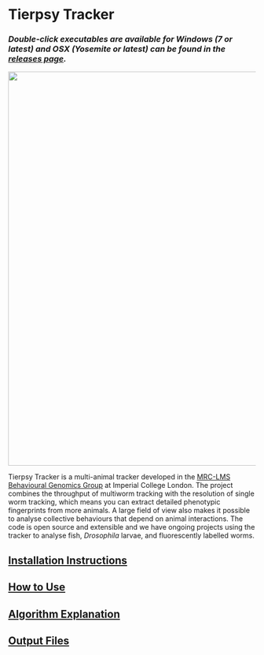 # Tierpsy Tracker
### *Double-click executables are available for Windows (7 or latest) and OSX (Yosemite or latest) can be found in the [releases page](https://github.com/ver228/tierpsy-tracker/releases).*

<img src="https://user-images.githubusercontent.com/8364368/41229372-a9e8fcfa-6d73-11e8-877c-de306be55526.gif" width="800">

Tierpsy Tracker is a multi-animal tracker developed in the [MRC-LMS](http://lms.mrc.ac.uk/) [Behavioural Genomics Group](http://behave.csc.mrc.ac.uk/) at Imperial College London. The project combines the throughput of multiworm tracking with the resolution of single worm tracking, which means you can extract detailed phenotypic fingerprints from more animals.  A large field of view also makes it possible to analyse collective behaviours that depend on animal interactions.  The code is open source and extensible and we have ongoing projects using the tracker to analyse fish, *Drosophila* larvae, and fluorescently labelled worms.

## [Installation Instructions](docs/INSTALLATION.md)
## [How to Use](docs/HOWTO.md)
## [Algorithm Explanation](docs/EXPLANATION.md)
## [Output Files](docs/OUTPUTS.md)
